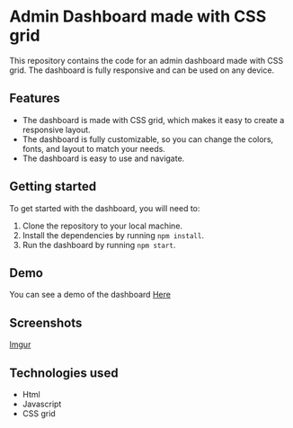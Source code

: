 # Admin Dashboard made with CSS grid

This repository contains the code for an admin dashboard made with CSS grid. The dashboard is fully responsive and can be used on any device.

## Features

* The dashboard is made with CSS grid, which makes it easy to create a responsive layout.
* The dashboard is fully customizable, so you can change the colors, fonts, and layout to match your needs.
* The dashboard is easy to use and navigate.

## Getting started

To get started with the dashboard, you will need to:

1. Clone the repository to your local machine.
2. Install the dependencies by running `npm install`.
3. Run the dashboard by running `npm start`.

## Demo

You can see a demo of the dashboard <a href="https://tar-genius.github.io/Admin-Dashboard/">Here</a>

## Screenshots

[Imgur](https://i.imgur.com/KBnt8Ih.png)
 
## Technologies used

* Html
* Javascript
* CSS grid

